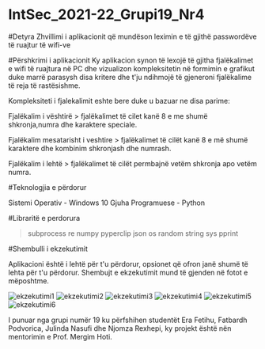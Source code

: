 # IntSec_2021-22_Grupi19_Nr4

#Detyra
Zhvillimi i aplikacionit që mundëson leximin e të gjithë passwordëve të ruajtur të wifi-ve


#Përshkrimi i aplikacionit
Ky aplikacion synon të lexojë të gjitha fjalëkalimet e wifi të ruajtura në PC dhe vizualizon kompleksitetin në formimin e grafikut duke marrë parasysh disa kritere dhe t'ju ndihmojë të gjeneroni fjalëkalime të reja të rastësishme.


Kompleksiteti i fjalekalimit eshte bere duke u bazuar ne disa parime:

Fjalëkalim i vështirë > fjalëkalimet të cilet kanë 8 e me shumë shkronja,numra dhe karaktere speciale.

Fjalëkalim mesatarisht i veshtire > fjalëkalimet të cilët kanë 8 e më shumë karaktere dhe kombinim shkronjash dhe numrash.

Fjalëkalim i lehtë > fjalëkalimet të cilët permbajnë vetëm shkronja apo vetëm numra.


#Teknologjia e përdorur

Sistemi Operativ - Windows 10 
Gjuha Programuese - Python

#Libraritë e perdorura
 > subprocess
 > re
 > numpy
 > pyperclip
 > json
 > os
 > random
 > string
 > sys
 > pprint


#Shembulli i ekzekutimit 

Aplikacioni është i lehtë për t'u përdorur, opsionet që ofron janë shumë të lehta për t'u përdorur. Shembujt e ekzekutimit mund të gjenden në fotot e mëposhtme.

![ekzekutimi1](https://user-images.githubusercontent.com/75095687/148679189-c17c77b7-2e72-47d4-a107-d5b99d15a6c7.JPG)
![ekzekutimi2](https://user-images.githubusercontent.com/75095687/148679195-02c700ef-3c32-4faf-8bb7-65def79b8209.JPG)
![ekzekutimi3](https://user-images.githubusercontent.com/75095687/148679197-56ce93fe-e86c-4868-b6c1-cf570b681b84.JPG)
![ekzekutimi4](https://user-images.githubusercontent.com/75095687/148679201-1046a013-e909-4e27-b094-493bbcbe96dc.JPG)
![ekzekutimi5](https://user-images.githubusercontent.com/75095687/148679205-7751d48c-304d-47da-9258-51d36ca6a477.JPG)
![ekzekutimi6](https://user-images.githubusercontent.com/75095687/148679207-31b220a7-8e47-4dda-bdea-48ee1661e53f.JPG)



I punuar nga grupi numër 19 ku përfshihen studentët Era Fetihu, Fatbardh Podvorica, Julinda Nasufi dhe Njomza Rexhepi, ky projekt është nën mentorimin e Prof. Mergim Hoti.



